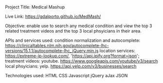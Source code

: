Project Title: Medical Mashup

Live Link: https://gdalporto.github.io/MedMash/

Objective: enable use to search any medical condition and view the top 3 related treatment videos and the top 3 local phsyicians in their area.

APIs and services used:
    condition normalization and autocomplete: https://clinicaltables.nlm.nih.gov/autocomplete-lhc-versions/15.1.1/autocomplete-lhc_jQuery.min.js
    location services: https://extreme-ip-lookup.com/, 'https://api.ipify.org?format=json';
    treatment videos: youtube. https://www.googleapis.com/youtube/v3/search
    local phsyicians: yelp. https://api.yelp.com/v3/businesses/search

Technologies used:
    HTML
    CSS
    Javascript
    jQuery
    aJax
    JSON
